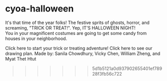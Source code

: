 # cyoa-halloween

It's that time of the year folks! The festive sprits of ghosts, horror, and screaming, "TRICK OR TREAT!". Yep, IT'S HALLOWEEN NIGHT!  
You in your magnificent costumes are going to get some candy from houses in your neighborhood.  

Click here to start your trick or treating adventure!
Click here to see our drawing plan.
Made by: Sanila Chowdhury, Vicky Chen, William Zheng, and Myat Thet Htut
>>>>>>> 5d1b5121a0d937902655401ef78928f3fb56c722
